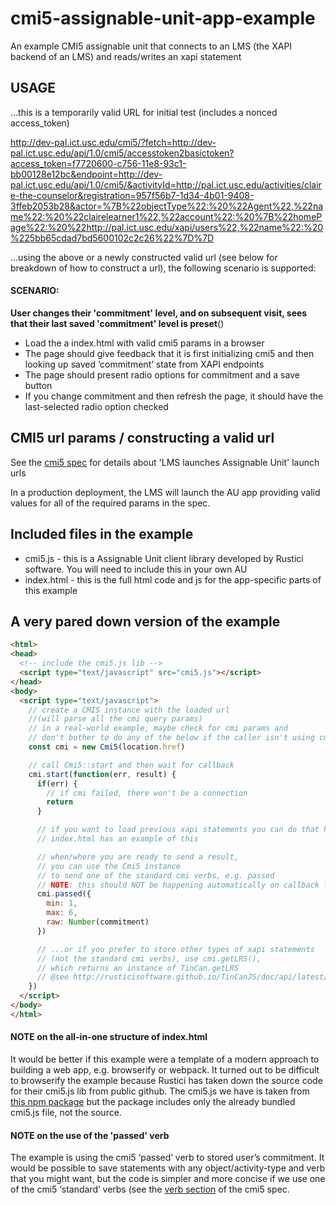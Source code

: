 # cmi5-assignable-unit-app-example
An example CMI5 assignable unit that connects to an LMS (the XAPI backend of an LMS) and reads/writes an xapi statement

## USAGE

...this is a temporarily valid URL for initial test (includes a nonced access_token)


http://dev-pal.ict.usc.edu/cmi5/?fetch=http://dev-pal.ict.usc.edu/api/1.0/cmi5/accesstoken2basictoken?access_token=f7720600-c756-11e8-93c1-bb00128e12bc&endpoint=http://dev-pal.ict.usc.edu/api/1.0/cmi5/&activityId=http://pal.ict.usc.edu/activities/claire-the-counselor&registration=957f56b7-1d34-4b01-9408-3ffeb2053b28&actor=%7B%22objectType%22:%20%22Agent%22,%22name%22:%20%22clairelearner1%22,%22account%22:%20%7B%22homePage%22:%20%22http://pal.ict.usc.edu/xapi/users%22,%22name%22:%20%225bb65cdad7bd5600102c2c26%22%7D%7D

...using the above or a newly constructed valid url (see below for breakdown of how to construct a url), the following scenario is supported:

#### SCENARIO:

**User changes their 'commitment' level, and on subsequent visit, sees that their last saved 'commitment' level is preset**()

* Load the a index.html with valid cmi5 params in a browser
* The page should give feedback that it is first initializing cmi5 and then looking up saved ‘commitment’ state from XAPI endpoints
* The page should present radio options for commitment and a save button
* If you change commitment and then refresh the page, it should have the last-selected radio option checked

## CMI5 url params / constructing a valid url

See the [cmi5 spec](https://github.com/AICC/CMI-5_Spec_Current/blob/quartz/cmi5_spec.md#81-launch-method) for details about 'LMS launches Assignable Unit' launch urls

In a production deployment, the LMS will launch the AU app providing valid values for all of the required params in the spec.

## Included files in the example

* cmi5.js - this is a Assignable Unit client library developed by Rustici software. You will need to include this in your own AU
* index.html - this is the full html code and js for the app-specific parts of this example

## A very pared down version of the example

```html
<html>
<head>
  <!-- include the cmi5.js lib -->
  <script type="text/javascript" src="cmi5.js"></script>
</head>
<body>
  <script type="text/javascript">
    // create a CMI5 instance with the loaded url
    //(will parse all the cmi query params)
    // in a real-world example, maybe check for cmi params and
    // don't bother to do any of the below if the caller isn't using cmi
    const cmi = new Cmi5(location.href)

    // call Cmi5::start and then wait for callback
    cmi.start(function(err, result) {
      if(err) {
        // if cmi failed, there won't be a connection
        return
      }

      // if you want to load previous xapi statements you can do that here.
      // index.html has an example of this

      // when/where you are ready to send a result,
      // you can use the Cmi5 instance
      // to send one of the standard cmi verbs, e.g. passed
      // NOTE: this should NOT be happening automatically on callback from cmi::start
      cmi.passed({
        min: 1,
        max: 6,
        raw: Number(commitment)
      })

      // ...or if you prefer to store other types of xapi statements
      // (not the standard cmi verbs), use cmi.getLRS(),
      // which returns an instance of TinCan.getLRS
      // @see http://rusticisoftware.github.io/TinCanJS/doc/api/latest/classes/TinCan.LRS.html
    })
  </script>
</body>
</html>


```

#### NOTE on the all-in-one structure of index.html

It would be better if this example were a template of a modern approach to building a web app, e.g. browserify or webpack. It turned out to be difficult to browserify the example because Rustici has taken down the source code for their cmi5.js lib from public github. The cmi5.js we have is taken from [this npm package](https://www.npmjs.com/package/cmi5.js) but the package includes only the already bundled cmi5.js file, not the source.

#### NOTE on the use of the 'passed' verb

The example is using the cmi5 ‘passed’ verb to stored user’s commitment. It would be possible to save statements with any object/activity-type and verb that you might want, but the code is simpler and more concise if we use one of the cmi5 ‘standard’ verbs (see the [verb section](https://github.com/AICC/CMI-5_Spec_Current/blob/quartz/cmi5_spec.md#93-verbs) of the cmi5 spec.
